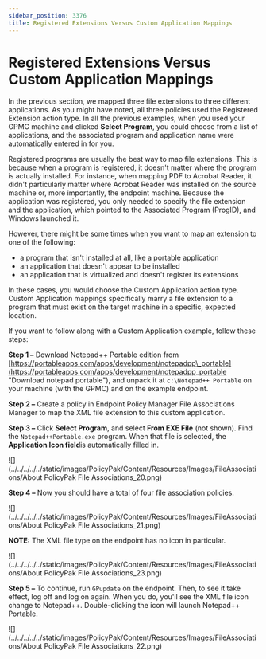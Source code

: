 ```yaml
---
sidebar_position: 3376
title: Registered Extensions Versus Custom Application Mappings
---
```


# Registered Extensions Versus Custom Application Mappings

In the previous section, we mapped three file extensions to three different applications. As you might have noted, all three policies used the Registered Extension action type. In all the previous examples, when you used your GPMC machine and clicked **Select Program**, you could choose from a list of applications, and the associated program and application name were automatically entered in for you.

Registered programs are usually the best way to map file extensions. This is because when a program is registered, it doesn't matter where the program is actually installed. For instance, when mapping PDF to Acrobat Reader, it didn't particularly matter where Acrobat Reader was installed on the source machine or, more importantly, the endpoint machine. Because the application was registered, you only needed to specify the file extension and the application, which pointed to the Associated Program (ProgID), and Windows launched it.

However, there might be some times when you want to map an extension to one of the following:

* a program that isn't installed at all, like a portable application
* an application that doesn't appear to be installed
* an application that is virtualized and doesn't register its extensions

In these cases, you would choose the Custom Application action type. Custom Application mappings specifically marry a file extension to a program that must exist on the target machine in a specific, expected location.

If you want to follow along with a Custom Application example, follow these steps:

**Step 1 –** Download Notepad++ Portable edition from [https://portableapps.com/apps/development/notepadpp\_portable](https://portableapps.com/apps/development/notepadpp_portable "Download notepad portable"), and unpack it at `c:\Notepad++ Portable` on your machine (with the GPMC) and on the example endpoint.

**Step 2 –** Create a policy in Endpoint Policy Manager File Associations Manager to map the XML file extension to this custom application.

**Step 3 –** Click **Select Program**, and select **From EXE File** (not shown). Find the `Notepad++Portable.exe` program. When that file is selected, the **Application Icon field**is automatically filled in.

![](../../../../../static/images/PolicyPak/Content/Resources/Images/FileAssociations/About PolicyPak File Associations_20.png)

**Step 4 –** Now you should have a total of four file association policies.

![](../../../../../static/images/PolicyPak/Content/Resources/Images/FileAssociations/About PolicyPak File Associations_21.png)

**NOTE:**  The XML file type on the endpoint has no icon in particular.

![](../../../../../static/images/PolicyPak/Content/Resources/Images/FileAssociations/About PolicyPak File Associations_23.png)

**Step 5 –** To continue, run `GPupdate` on the endpoint. Then, to see it take effect, log off and log on again. When you do, you'll see the XML file icon change to Notepad++. Double-clicking the icon will launch Notepad++ Portable.

![](../../../../../static/images/PolicyPak/Content/Resources/Images/FileAssociations/About PolicyPak File Associations_22.png)